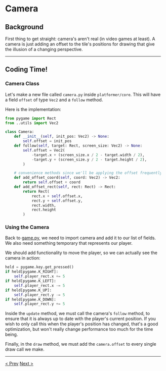 # Camera

## Background

First thing to get straight: camera's aren't real (in video games at least). A camera is just adding an offset to the tile's positions for drawing that give the illusion of a changing perspective.
___
## Coding Time!

### Camera Class

Let's make a new file called `camera.py` inside `platformer/core`. This will have a field `offset` of type `Vec2` and a `follow` method.

Here is the implementation:
```python
from pygame import Rect
from ..utils import Vec2

class Camera:
    def __init__(self, init_pos: Vec2) -> None:
        self.offset = init_pos
    def follow(self, target: Rect, screen_size: Vec2) -> None:
        self.offset = Vec2(
            -target.x + (screen_size.x / 2 - target.width / 2),
            -target.y + (screen_size.y / 2 - target.height / 2),
        )

    # convenience methods since we'll be applying the offset frequently
    def add_offset_coord(self, coord: Vec2) -> Vec2:
        return self.offset + coord
    def add_offset_rect(self, rect: Rect) -> Rect:
        return Rect(
            rect.x + self.offset.x,
            rect.y + self.offset.y,
            rect.width,
            rect.height
        )
```

### Using the Camera

Back to [game.py](../platformer/core/game.py), we need to import camera and add it to our list of fields. We also need something temporary that represents our player.

We should add functionality to move the player, so we can actually see the camera in action:

```python
held = pygame.key.get_pressed()
if held[pygame.K_RIGHT]:
	self.player_rect.x += 5
if held[pygame.K_LEFT]:
	self.player_rect.x -= 5
if held[pygame.K_UP]:
	self.player_rect.y -= 5
if held[pygame.K_DOWN]:
	self.player_rect.y += 5
```

Inside the `update` method, we must call the camera's `follow` method, to ensure that it is always up to date with the player's current position. If you wish to only call this when the player's position has changed, that's a good optimization, but won't really change performance too much for the time being.

Finally, in the `draw` method, we must add the `camera.offset` to every single draw call we make.
___
[< Prev](./2.md)
[Next >](./4.md)
